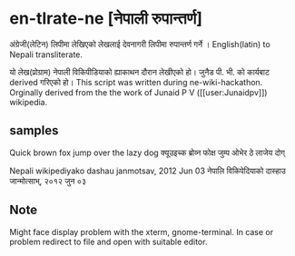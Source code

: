 en-tlrate-ne [नेपाली रुपान्तर्ण]
========================

अंग्रेजी(लेटिन) लिपीमा लेखिएको लेखलाई देवनागरी लिपीमा रुपान्तर्ण गर्ने ।
English(latin) to Nepali transliterate.

यो लेख(प्रोग्राम) नेपाली विकिपीडियाको ह्याकाथन दौरान लेखीएको हो। जुनैड पी. भी. को कार्यबाट derived गरिएको हो।
This script was written during ne-wiki-hackathon. Orginally derived from the
the work of Junaid P V ([[user:Junaidpv]]) wikipedia.

samples
-------
Quick brown fox jump over the lazy dog
क्यूउइच्क ब्रोव्न फोक्ष जुम्प ओभेर ठे लाजेय दोग्

Nepali wikipediyako dashau janmotsav, 2012 Jun 03
नेपालि विकिपेदियाको दास्हाउ जान्मोत्साभ्, २०१२ जुन ०३

Note
----
Might face display problem with the xterm, gnome-terminal.
In case or problem redirect to file and open with suitable editor.

